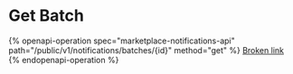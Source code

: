 # Get Batch

{% openapi-operation spec="marketplace-notifications-api" path="/public/v1/notifications/batches/{id}" method="get" %}
[Broken link](broken-reference)
{% endopenapi-operation %}
